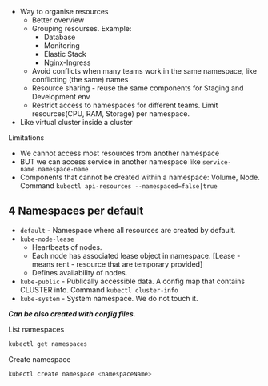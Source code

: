 - Way to organise resources
  - Better overview
  - Grouping resourses. Example:
    - Database
    - Monitoring
    - Elastic Stack
    - Nginx-Ingress
  - Avoid conflicts when many teams work in the same namespace, like conflicting (the same) names
  - Resource sharing - reuse the same components for Staging and Development env
  - Restrict access to namespaces for different teams. Limit resources(CPU, RAM, Storage) per namespace.
- Like virtual cluster inside a cluster

Limitations
- We cannot access most resources from another namespace
- BUT we can access service in another namespace like `service-name.namespace-name`
- Components that cannot be created within a namespace: Volume, Node. Command `kubectl api-resources --namespaced=false|true`

## 4 Namespaces per default
- `default` - Namespace where all resources are created by default.
- `kube-node-lease`
  - Heartbeats of nodes.
  - Each node has associated lease object in namespace. [Lease - means rent - resource that are temporary provided]
  - Defines availability of nodes.
- `kube-public` - Publically accessible data. A config map that contains CLUSTER info. Command `kubectl cluster-info` 
- `kube-system` - System namespace. We do not touch it.

***Can be also created with config files.***

List namespaces
```bash
kubectl get namespaces
```
Create namespace
```bash
kubectl create namespace <namespaceName>
```
